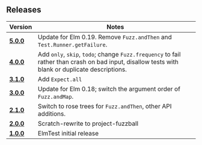 ## Releases

| Version                                                              | Notes                                                                                                                                            |
| -------------------------------------------------------------------- | ------------------------------------------------------------------------------------------------------------------------------------------------ |
| [**5.0.0**](https://github.com/elm-explorations/elm-test/tree/5.0.0) | Update for Elm 0.19. Remove `Fuzz.andThen` and `Test.Runner.getFailure`.                                                                         |
| [**4.0.0**](https://github.com/elm-explorations/elm-test/tree/4.0.0) | Add `only`, `skip`, `todo`; change `Fuzz.frequency` to fail rather than crash on bad input, disallow tests with blank or duplicate descriptions. |
| [**3.1.0**](https://github.com/elm-explorations/elm-test/tree/3.1.0) | Add `Expect.all`                                                                                                                                 |
| [**3.0.0**](https://github.com/elm-explorations/elm-test/tree/3.0.0) | Update for Elm 0.18; switch the argument order of `Fuzz.andMap`.                                                                                 |
| [**2.1.0**](https://github.com/elm-explorations/elm-test/tree/2.1.0) | Switch to rose trees for `Fuzz.andThen`, other API additions.                                                                                    |
| [**2.0.0**](https://github.com/elm-explorations/elm-test/tree/2.0.0) | Scratch-rewrite to project-fuzzball                                                                                                              |
| [**1.0.0**](https://github.com/elm-explorations/elm-test/tree/1.0.0) | ElmTest initial release                                                                                                                          |
